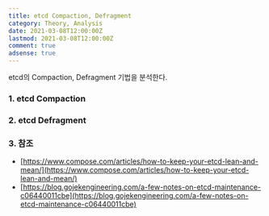 ```yaml
---
title: etcd Compaction, Defragment
category: Theory, Analysis
date: 2021-03-08T12:00:00Z
lastmod: 2021-03-08T12:00:00Z
comment: true
adsense: true
---
```


etcd의 Compaction, Defragment 기법을 분석한다.

### 1. etcd Compaction

### 2. etcd Defragment

### 3. 참조

* [https://www.compose.com/articles/how-to-keep-your-etcd-lean-and-mean/](https://www.compose.com/articles/how-to-keep-your-etcd-lean-and-mean/)
* [https://blog.gojekengineering.com/a-few-notes-on-etcd-maintenance-c06440011cbe](https://blog.gojekengineering.com/a-few-notes-on-etcd-maintenance-c06440011cbe)